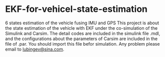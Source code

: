 # EKF-for-vehicel-state-estimation
6 states estimation of the vehicle fusing IMU and GPS
This project is about the state estimation of the vehicle with EKF under the co-simulation of the Simulink and Carsim.
The detail codes are included in the simulink file .mdl, and the configurations about the parameters of Carsim are included 
in the file of .par. You should import this file befor simulation.
Any problem please email to lubingev@sina.com.
